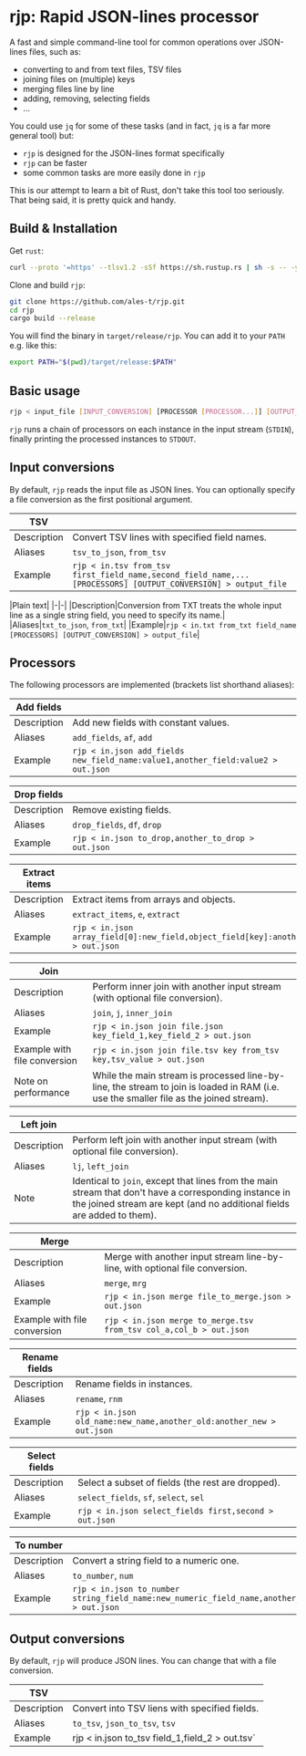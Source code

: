 rjp: Rapid JSON-lines processor
===============================

A fast and simple command-line tool for common operations over JSON-lines files, such as:

* converting to and from text files, TSV files
* joining files on (multiple) keys
* merging files line by line
* adding, removing, selecting fields
* ...

You could use `jq` for some of these tasks (and in fact, `jq` is a far more general tool) but:

* `rjp` is designed for the JSON-lines format specifically
* `rjp` can be faster
* some common tasks are more easily done in `rjp`

This is our attempt to learn a bit of Rust, don't take this tool too seriously.
That being said, it is pretty quick and handy.

## Build & Installation

Get `rust`:

```bash
curl --proto '=https' --tlsv1.2 -sSf https://sh.rustup.rs | sh -s -- -y
```

Clone and build `rjp`:

```bash
git clone https://github.com/ales-t/rjp.git
cd rjp
cargo build --release
```

You will find the binary in `target/release/rjp`. You can add it to your `PATH` e.g. like this:

```bash
export PATH="$(pwd)/target/release:$PATH"
```

## Basic usage

```bash
rjp < input_file [INPUT_CONVERSION] [PROCESSOR [PROCESSOR...]] [OUTPUT_CONVERSION] > output_file
```

`rjp` runs a chain of processors on each instance in the input stream (`STDIN`), finally printing
the processed instances to `STDOUT`.

## Input conversions

By default, `rjp` reads the input file as JSON lines. You can optionally specify a file conversion
as the first positional argument.

|TSV||
|-|-|
|Description|Convert TSV lines with specified field names.|
|Aliases|`tsv_to_json`, `from_tsv`|
|Example|`rjp < in.tsv from_tsv first_field_name,second_field_name,... [PROCESSORS] [OUTPUT_CONVERSION] > output_file`|

|Plain text|
|-|-|
|Description|Conversion from TXT treats the whole input line as a single string field, you need to specify its
name.|
|Aliases|`txt_to_json`, `from_txt`|
|Example|`rjp < in.txt from_txt field_name [PROCESSORS] [OUTPUT_CONVERSION] > output_file`|

## Processors

The following processors are implemented (brackets list shorthand aliases):

|Add fields||
|-|-|
|Description|Add new fields with constant values.|
|Aliases|`add_fields`, `af`, `add`|
|Example|`rjp < in.json add_fields new_field_name:value1,another_field:value2 > out.json`|

|Drop fields||
|-|-|
|Description|Remove existing fields.|
|Aliases|`drop_fields`, `df`, `drop`|
|Example|`rjp < in.json to_drop,another_to_drop > out.json`|

|Extract items||
|-|-|
|Description|Extract items from arrays and objects.|
|Aliases|`extract_items`, `e`, `extract`|
|Example|`rjp < in.json array_field[0]:new_field,object_field[key]:another_field > out.json`|

|Join||
|-|-|
|Description|Perform inner join with another input stream (with optional file conversion).|
|Aliases|`join`, `j`, `inner_join`|
|Example|`rjp < in.json join file.json key_field_1,key_field_2 > out.json`|
|Example with file conversion|`rjp < in.json join file.tsv key from_tsv key,tsv_value > out.json`|
|Note on performance|While the main stream is processed line-by-line, the stream to join is loaded in RAM (i.e. use the smaller file as the joined stream).|

|Left join||
|-|-|
|Description|Perform left join with another input stream (with optional file conversion).|
|Aliases|`lj`, `left_join`|
|Note|Identical to `join`, except that lines from the main stream that don't have a corresponding instance in the joined stream are kept (and no additional fields are added to them).|

|Merge||
|-|-|
|Description|Merge with another input stream line-by-line, with optional file conversion.|
|Aliases|`merge`, `mrg`|
|Example|`rjp < in.json merge file_to_merge.json > out.json`|
|Example with file conversion|`rjp < in.json merge to_merge.tsv from_tsv col_a,col_b > out.json`|

|Rename fields||
|-|-|
|Description|Rename fields in instances.|
|Aliases|`rename`, `rnm`|
|Example|`rjp < in.json old_name:new_name,another_old:another_new > out.json`|

|Select fields||
|-|-|
|Description|Select a subset of fields (the rest are dropped).|
|Aliases|`select_fields`, `sf`, `select`, `sel`|
|Example|`rjp < in.json select_fields first,second > out.json`|

|To number||
|-|-|
|Description|Convert a string field to a numeric one.|
|Aliases|`to_number`, `num`|
|Example|`rjp < in.json to_number string_field_name:new_numeric_field_name,another_string:another_numeric > out.json`|

## Output conversions

By default, `rjp` will produce JSON lines. You can change that with a file conversion.

|TSV||
|-|-|
|Description|Convert into TSV liens with specified fields.|
|Aliases|`to_tsv`, `json_to_tsv`, `tsv`|
|Example|rjp < in.json to_tsv field_1,field_2 > out.tsv`|